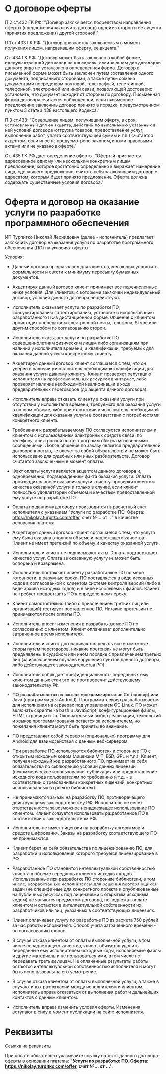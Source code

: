# О договоре оферты

П.2 ст.432 ГК РФ: "Договор заключается посредством направления оферты
(предложения заключить договор) одной из сторон и ее акцепта (принятия
предложения) другой стороной."

П.1 ст.433 ГК РФ: "Договор признается заключенным в момент получения лицом,
направившим оферту, ее акцепта."

Ст. 434 ГК РФ: "Договор может быть заключен в любой форме, предусмотренной для
совершения сделок, если законом для договоров данного вида не установлена
определенная форма. Договор в письменной форме может быть заключен путем
составления одного документа, подписанного сторонами, а также путем обмена
документами посредством почтовой, телеграфной, телетайпной, телефонной,
электронной или иной связи, позволяющей достоверно установить, что документ
исходит от стороны по договору. Письменная форма договора считается
соблюденной, если письменное предложение заключить договор принято в порядке,
предусмотренном пунктом 3 статьи 438 настоящего Кодекса."

П.3 ст.438: "Совершение лицом, получившим оферту, в срок, установленный для ее
акцепта, действий по выполнению указанных в ней условий договора (отгрузка
товаров, предоставление услуг, выполнение работ, уплата соответствующей суммы и
т.п.) считается акцептом, если иное не предусмотрено законом, иными правовыми
актами или не указано в оферте."

Ст. 435 ГК РФ дает определение оферты: "Офертой признается адресованное одному
или нескольким конкретным лицам предложение, которое достаточно определенно и
выражает намерение лица, сделавшего предложение, считать себя заключившим
договор с адресатом, которым будет принято предложение. Оферта должна содержать
существенные условия договора."

# Оферта и договор на оказание услуги по разработке программного обеспечения

ИП Турпитко Николай Леонидович (далее - исполнитель) предлагает заключить
договор на оказание услуги по разработке программного обеспечения (ПО) на
условиях оферты.

Условия:

- Данный договор предназначен для клиентов, желающих упростить формальности и
  свести к минимуму пересылку бумажных документов.
  
- Акцептируя данный договор клиент принимает все перечисленные ниже условия.
  Для клиентов, с которыми заключен индивидуальный договор, условия данного
  договора не действуют.

- Исполнитель оказывает услуги по разработке ПО, консультированию по
  тестированию, установке и использованию разработанного ПО в дистанционной
  форме.  Общение с клиентом происходит посредством электронной почты,
  телефона, Skype или другим способом по согласованию сторон.

- Исполнитель оказывает услуги по разработке ПО совершеннолетним физическим
  лицам либо организациям при наличии у исполнителя времени, и квалификации,
  требуемых для оказания данной услуги конкретному клиенту.

- Акцептируя данный договор клиент соглашается с тем, что он уверен в наличии у
  исполнителя необходимой квалификации для оказания услуги данному клиенту.
  Клиент проверяет репутацию исполнителя на профессиональных ресурсах в
  интернет, либо проверяет наличие необходимой квалификации в ходе
  предварительных переговоров (до акцепта данного договора).

- Исполнитель вправе отказать клиенту в оказании услуги при отсутствии у
  исполнителя времени, требуемого для оказания услуги в полном объеме, либо при
  отсутствии у исполнителя необходимой квалификации для оказания услуги в
  соответствии с потребностями конкретного клиента.

- Требования к разрабатываемому ПО согласуются исполнителем и клиентом с
  использованием электронных средств связи: по телефону, электронной почте,
  программ обмена мгновенными сообщениями.  Любое общение по заказу является
  предварительной договоренностью, не влечет за собой обязательств и не может
  быть использовано для судебных или иных разбирательств.  Договор считается
  заключенным в момент оплаты.

- Факт оплаты услуги является акцептом данного договора и, одновременно,
  подтверждением факта оказания услуги. Оплата производится после оказания
  услуги клиенту, проверки клиентом качества оказанной услуги и только в
  случае, если клиент полностью удовлетворен объемом и качеством
  предоставленной ему услуге по разработке ПО.

- Оплата по данному договору производится на расчетный счет исполнителя с
  указанием "Услуги по разработке ПО. Оферта:
  https://nikolay.turpitko.com/offer, счет №... от ..." в качестве
  основания платежа.

- Акцептируя данный договор клиент соглашается с тем, что услуга ему была
  оказана в полном объеме и надлежащего качества. Клиент не имеет претензий по
  объему и качеству оказанной услуги.

- Исполнитель и клиент не подписывают акты. Оплата подтверждает качество услуг.
  Оплата за оказанную услугу не может быть оспорена и возвращена.

- Исполнитель поставляет клиенту разработанное ПО по мере готовности, в
  разумные сроки. ПО поставляется в виде исходных кодов в согласованной с
  клиентом системе контроля версий (либо в виде архива исходных кодов) и в
  виде исполняемых файлов. Клиент не требует предоставить ПО к определенному
  сроку.

- Клиент самостоятельно (либо с привлечением третьих лиц или организаций)
  тестирует поставленное ПО. Никакие претензии не принимаются после оплаты ПО.

- Исполнитель вносит изменения в разрабатываемое ПО по согласованию с
  клиентом. Клиент оплачивает дополнительно затраченное время исполнителя.

- Исполнитель и клиент договариваются решать все возможные споры путем
  переговоров, никакие претензии не могут быть предъявлены в судебном или ином
  порядке с привлечением третьих лиц (за исключением случаев нарушения пунктов
  данного договора, либо действующего законодательства РФ).

- Исполнитель соблюдает конфиденциальность переданных ему клиентом данных
  если это не противоречит действующему законодательству РФ.

- ПО разрабатывается на языках программирования Go (сервер) или Java (программа
  для Android). Программа-сервер разрабатывается для исполнения на серверах под
  управлением ОС Linux.  ПО может включать скрипты на bash и JavaScript,
  конфигурационные файлы, HTML страницы и т.п. Окончательный выбор реализации,
  технологий и языков программирования остается за исполнителем, но пожелания
  клиента могут быть приняты во внимание.

- ПО представляет собой сервер и (опционально) программу для Android для
  взаимодействия с данным веб-сервером.

- При разработке ПО используются библиотеки и стороннее ПО с открытым исходным
  кодом (лицензии MIT, BSD, GPL и т.п.). Клиент, получая исходный код
  разработанного ПО, принимает на себя обязательства по соблюдению условий
  данных лицензий (некоммерческое использование, публикация или предоставление
  исходного кода пользователям по требованию и т.д. - в соответствии с
  требованиями конкретных лицензий, конкретных использованных в проекте
  библиотек).

- Не принимаются заказы на разработку ПО, противоречащего действующему
  законодательству РФ.  Исполнитель не несет ответственности за возможное
  ненадлежащее использование ПО клиентом. Клиент  обязуется использовать
  разработанное ПО в соответствии с законодательством РФ.

- Исполнитель не имеет лицензии на разработку алгоритмов и средств шифрования.
  Заказы на разработку соответствующего ПО не принимаются.
  
- Клиент берет на себя обязательства по лицензированию ПО, для разработки и
  использования которого требуется лицензирование в РФ.

- Разработанное ПО становится интеллектуальной собственностью клиента в объеме
  переданных клиенту исходных кодов.  Использованные при разработке ПО
  сторонние библиотеки, в том числе, разработанные исполнителем для решения
  повторяющихся задач (не специфичные для конкретного проекта и опубликованные
  на публичных ресурсах под лицензиями с открытым исходным кодом) не являются
  предметом договора, не подлежат оплате клиентом и остаются в интеллектуальной
  собственности их разработчиков или лиц, указанных в соответствующих
  лицензиях.

- Клиент оплачивает услугу по разработке ПО из расчета 750 рублей за час работы
  исполнителя. Способ учета затраченного времени - по согласованию сторон.

- В случае отказа клиентом от оплаты выполненной услуги, в том числе
  ненадлежащего качества, клиент обязуется удалить переданные ему исполнителем
  исходные коды, исполняемые файлы и другие материалы и не пользоваться ими, в
  том числе не передавать третьим лицам.  Не оплаченные результаты работы
  остаются интеллектуальной собственностью исполнителя и могут быть
  использованы на его усмотрение.

- В случае отказа клиентом от оплаты выполненной услуги, а также в случаях иных
  разногласий между исполнителем и клиентом, исполнитель вправе отказаться от
  выполнения работ и дальнейших контактов с данным клиентом.
  
- Исполнитель вправе изменить условия оферты. Изменения вступают в
  силу в момент публикации на сайте исполнителя.

# Реквизиты

[Ссылка на реквизиты](https://elba.kontur.ru/card/3c1gw4idjm)

При оплате обязательно указывайте ссылку на текст данного договора-оферты в
основании платежа: **"Услуги по разработке ПО. Оферта:
https://nikolay.turpitko.com/offer, счет №... от ..."**.
